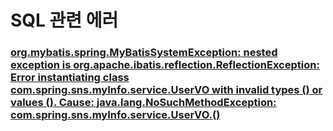 # SQL 관련 에러
### [org.mybatis.spring.MyBatisSystemException: nested exception is org.apache.ibatis.reflection.ReflectionException: Error instantiating class com.spring.sns.myInfo.service.UserVO with invalid types () or values (). Cause: java.lang.NoSuchMethodException: com.spring.sns.myInfo.service.UserVO.<init>()](sql1.md)